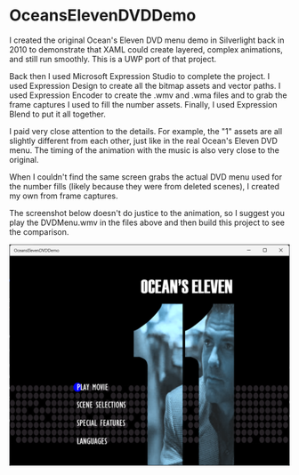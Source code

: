 # OceansElevenDVDDemo

I created the original Ocean's Eleven DVD menu demo in Silverlight back in 2010 to demonstrate that XAML could create layered, complex animations, and still run smoothly.  This is a UWP port of that project.  

Back then I used Microsoft Expression Studio to complete the project.  I used Expression Design to create all the bitmap assets and vector paths.  I used Expression Encoder to create the .wmv and .wma files and to grab the frame captures I used to fill the number assets.  Finally, I used Expression Blend to put it all together.

I paid very close attention to the details.  For example, the "1" assets are all slightly different from each other, just like in the real Ocean's Eleven DVD menu.  The timing of the animation with the music is also very close to the original.

When I couldn't find the same screen grabs the actual DVD menu used for the number fills (likely because they were from deleted scenes), I created my own from frame captures.

The screenshot below doesn't do justice to the animation, so I suggest you play the DVDMenu.wmv in the files above and then build this project to see the comparison.  

![](OceansElevenDVDDemoScreenShot.png?raw=true)
